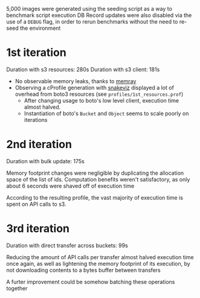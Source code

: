 5,000 images were generated using the seeding script as a way to benchmark script execution
DB Record updates were also disabled via the use of a `DEBUG` flag, in order to rerun benchmarks
without the need to re-seed the environment

# 1st iteration

Duration with s3 resources: 280s
Duration with s3 client: 181s

* No observable memory leaks, thanks to [memray](https://github.com/bloomberg/memray)
* Observing a cProfile generation with [snakeviz](https://jiffyclub.github.io/snakeviz/) displayed a lot of overhead from boto3 resources (see `profiles/1st_resources.prof`)
    * After changing usage to boto's low level client, execution time almost halved.
    * Instantiation of boto's `Bucket` and `Object` seems to scale poorly on iterations

# 2nd iteration

Duration with bulk update: 175s

Memory footprint changes were negligible by duplicating the allocation space of the list of ids.
Computation benefits weren't satisfactory, as only about 6 seconds were shaved off of execution time

According to the resulting profile, the vast majority of execution time is spent on API calls to s3.

# 3rd iteration

Duration with direct transfer across buckets: 99s

Reducing the amount of API calls per transfer almost halved execution time once again, as well as lightening the memory footprint of its execution, by not downloading contents to a bytes buffer between transfers


A furter improvement could be somehow batching these operations together
